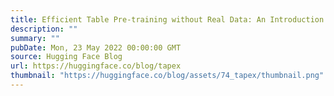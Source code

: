 ```yaml
---
title: Efficient Table Pre-training without Real Data: An Introduction to TAPEX
description: ""
summary: ""
pubDate: Mon, 23 May 2022 00:00:00 GMT
source: Hugging Face Blog
url: https://huggingface.co/blog/tapex
thumbnail: "https://huggingface.co/blog/assets/74_tapex/thumbnail.png"
---
```


